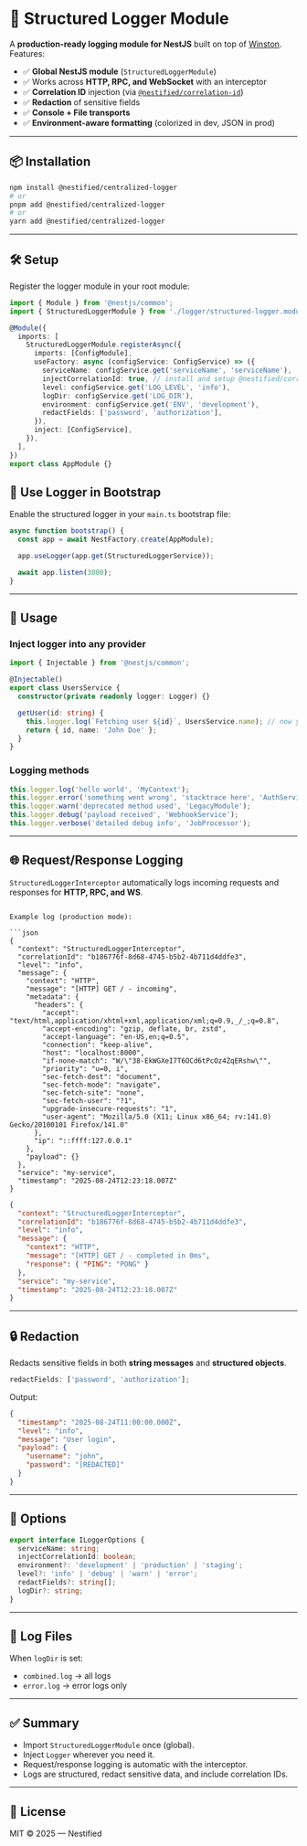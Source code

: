 # 📑 Structured Logger Module

A **production-ready logging module for NestJS** built on top of [Winston](https://github.com/winstonjs/winston).
Features:

- ✅ **Global NestJS module** (`StructuredLoggerModule`)
- ✅ Works across **HTTP, RPC, and WebSocket** with an interceptor
- ✅ **Correlation ID** injection (via [`@nestified/correlation-id`](https://www.npmjs.com/package/@nestified/correlation-id))
- ✅ **Redaction** of sensitive fields
- ✅ **Console + File transports**
- ✅ **Environment-aware formatting** (colorized in dev, JSON in prod)

---

## 📦 Installation

```bash
npm install @nestified/centralized-logger
# or
pnpm add @nestified/centralized-logger
# or
yarn add @nestified/centralized-logger
```

---

## 🛠 Setup

Register the logger module in your root module:

```ts
import { Module } from '@nestjs/common';
import { StructuredLoggerModule } from './logger/structured-logger.module';

@Module({
  imports: [
    StructuredLoggerModule.registerAsync({
      imports: [ConfigModule],
      useFactory: async (configService: ConfigService) => ({
        serviceName: configService.get('serviceName', 'serviceName'),
        injectCorrelationId: true, // install and setup @nestified/correlation-id
        level: configService.get('LOG_LEVEL', 'info'),
        logDir: configService.get('LOG_DIR'),
        environment: configService.get('ENV', 'development'),
        redactFields: ['password', 'authorization'],
      }),
      inject: [ConfigService],
    }),
  ],
})
export class AppModule {}
```

## 🚀 Use Logger in Bootstrap

Enable the structured logger in your `main.ts` bootstrap file:

```ts
async function bootstrap() {
  const app = await NestFactory.create(AppModule);

  app.useLogger(app.get(StructuredLoggerService));

  await app.listen(3000);
}
```

---

## 🔌 Usage

### Inject logger into any provider

```ts
import { Injectable } from '@nestjs/common';

@Injectable()
export class UsersService {
  constructor(private readonly logger: Logger) {}

  getUser(id: string) {
    this.logger.log(`Fetching user ${id}`, UsersService.name); // now you're using StructuredLoggerService
    return { id, name: 'John Doe' };
  }
}
```

### Logging methods

```ts
this.logger.log('hello world', 'MyContext');
this.logger.error('something went wrong', 'stacktrace here', 'AuthService');
this.logger.warn('deprecated method used', 'LegacyModule');
this.logger.debug('payload received', 'WebhookService');
this.logger.verbose('detailed debug info', 'JobProcessor');
```

---

## 🌐 Request/Response Logging

`StructuredLoggerInterceptor` automatically logs incoming requests and responses for **HTTP, RPC, and WS**.

````

Example log (production mode):

```json
{
  "context": "StructuredLoggerInterceptor",
  "correlationId": "b186776f-8d68-4745-b5b2-4b711d4ddfe3",
  "level": "info",
  "message": {
    "context": "HTTP",
    "message": "[HTTP] GET / - incoming",
    "metadata": {
      "headers": {
        "accept": "text/html,application/xhtml+xml,application/xml;q=0.9,_/_;q=0.8",
        "accept-encoding": "gzip, deflate, br, zstd",
        "accept-language": "en-US,en;q=0.5",
        "connection": "keep-alive",
        "host": "localhost:8000",
        "if-none-match": "W/\"38-EkWGXeI7T6OCd6tPcOz4ZqERshw\"",
        "priority": "u=0, i",
        "sec-fetch-dest": "document",
        "sec-fetch-mode": "navigate",
        "sec-fetch-site": "none",
        "sec-fetch-user": "?1",
        "upgrade-insecure-requests": "1",
        "user-agent": "Mozilla/5.0 (X11; Linux x86_64; rv:141.0) Gecko/20100101 Firefox/141.0"
      },
      "ip": "::ffff:127.0.0.1"
    },
    "payload": {}
  },
  "service": "my-service",
  "timestamp": "2025-08-24T12:23:18.007Z"
}

````

```json
{
  "context": "StructuredLoggerInterceptor",
  "correlationId": "b186776f-8d68-4745-b5b2-4b711d4ddfe3",
  "level": "info",
  "message": {
    "context": "HTTP",
    "message": "[HTTP] GET / - completed in 0ms",
    "response": { "PING": "PONG" }
  },
  "service": "my-service",
  "timestamp": "2025-08-24T12:23:18.007Z"
}
```

---

## 🔒 Redaction

Redacts sensitive fields in both **string messages** and **structured objects**.

```ts
redactFields: ['password', 'authorization'];
```

Output:

```json
{
  "timestamp": "2025-08-24T11:00:00.000Z",
  "level": "info",
  "message": "User login",
  "payload": {
    "username": "john",
    "password": "[REDACTED]"
  }
}
```

---

## 🧩 Options

```ts
export interface ILoggerOptions {
  serviceName: string;
  injectCorrelationId: boolean;
  environment?: 'development' | 'production' | 'staging';
  level?: 'info' | 'debug' | 'warn' | 'error';
  redactFields?: string[];
  logDir?: string;
}
```

---

## 📂 Log Files

When `logDir` is set:

- `combined.log` → all logs
- `error.log` → error logs only

---

## ✅ Summary

- Import `StructuredLoggerModule` once (global).
- Inject `Logger` wherever you need it.
- Request/response logging is automatic with the interceptor.
- Logs are structured, redact sensitive data, and include correlation IDs.

---

## 📄 License

MIT © 2025 — Nestified
